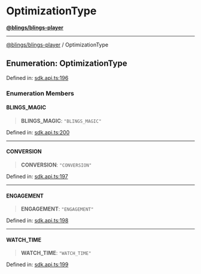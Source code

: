 # OptimizationType

[**@blings/blings-player**](../../)

***

[@blings/blings-player](../globals.md) / OptimizationType

## Enumeration: OptimizationType

Defined in: [sdk.api.ts:196](https://bitbucket.org/blingsio/player/src/e9d4e5a1bf54c48bcb6663f1308cce3af89efa76/src/SDK/sdk.api.ts#lines-196)

### Enumeration Members

#### BLINGS\_MAGIC

> **BLINGS\_MAGIC**: `"BLINGS_MAGIC"`

Defined in: [sdk.api.ts:200](https://bitbucket.org/blingsio/player/src/e9d4e5a1bf54c48bcb6663f1308cce3af89efa76/src/SDK/sdk.api.ts#lines-200)

***

#### CONVERSION

> **CONVERSION**: `"CONVERSION"`

Defined in: [sdk.api.ts:197](https://bitbucket.org/blingsio/player/src/e9d4e5a1bf54c48bcb6663f1308cce3af89efa76/src/SDK/sdk.api.ts#lines-197)

***

#### ENGAGEMENT

> **ENGAGEMENT**: `"ENGAGEMENT"`

Defined in: [sdk.api.ts:198](https://bitbucket.org/blingsio/player/src/e9d4e5a1bf54c48bcb6663f1308cce3af89efa76/src/SDK/sdk.api.ts#lines-198)

***

#### WATCH\_TIME

> **WATCH\_TIME**: `"WATCH_TIME"`

Defined in: [sdk.api.ts:199](https://bitbucket.org/blingsio/player/src/e9d4e5a1bf54c48bcb6663f1308cce3af89efa76/src/SDK/sdk.api.ts#lines-199)
